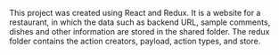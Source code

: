This project was created using React and Redux.
It is a website for a restaurant, in which the data such as backend URL, sample comments,
dishes and other information are stored in the shared folder.
The redux folder contains the action creators, payload, action types, and store.